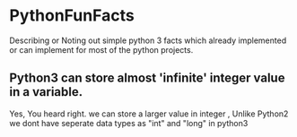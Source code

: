 # PythonFunFacts
Describing or Noting out simple python 3 facts which already implemented or can implement for most of the python projects.

## Python3 can store almost 'infinite' integer value in a variable.
Yes, You heard right. we can store a larger value in integer , Unlike Python2 we dont have seperate data types as "int" and "long" in python3

